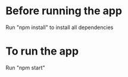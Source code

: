 # Before running the app

Run "npm install" to install all dependencies

# To run the app

Run "npm start"
